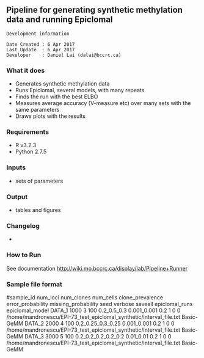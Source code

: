 ## Pipeline for generating synthetic methylation data and running Epiclomal

```
Development information

Date Created : 6 Apr 2017
Last Update  : 6 Apr 2017
Developer    : Daniel Lai (dalai@bccrc.ca)
```

### What it does
* Generates synthetic methylation data
* Runs Epiclomal, several models, with many repeats
* Finds the run with the best ELBO
* Measures average accuracy (V-measure etc) over many sets with the same parameters
* Draws plots with the results

### Requirements
  * R v3.2.3
  * Python 2.7.5

### Inputs
  * sets of parameters

### Output
  * tables and figures

### Changelog
  * 

### How to Run
See documentation http://wiki.mo.bccrc.ca/display/lab/Pipeline+Runner

### Sample file format

#sample_id	num_loci	num_clones	num_cells	clone_prevalence	error_probability	missing_probability	seed	verbose	saveall	epiclomal_runs	epiclomal_model
DATA_1	1000	3	100	0.2_0.5_0.3	0.001_0.001	0.2	1	0	0	/home/mandronescu/EPI-73_test_epiclomal_synthetic/interval_file.txt	Basic-GeMM
DATA_2	2000	4	100	0.2_0.25_0.3_0.25	0.001_0.001	0.2	1	0	0	/home/mandronescu/EPI-73_test_epiclomal_synthetic/interval_file.txt	Basic-GeMM
DATA_3	3000	5	100	0.2_0.2_0.2_0.2_0.2	0.01_0.01	0.2	1	0	0	/home/mandronescu/EPI-73_test_epiclomal_synthetic/interval_file.txt	Basic-GeMM